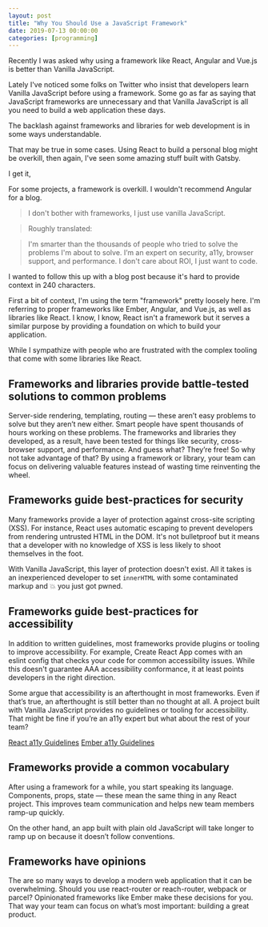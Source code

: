 ```yaml
---
layout: post
title: "Why You Should Use a JavaScript Framework"
date: 2019-07-13 00:00:00
categories: [programming]
---
```


Recently I was asked why using a framework like React, Angular and Vue.js is better than Vanilla JavaScript.

Lately I've noticed some folks on Twitter who insist that developers learn Vanilla JavaScript before using a framework. Some go as far as saying that JavaScript frameworks are unnecessary and that Vanilla JavaScript is all you need to build a web application these days. 

The backlash against frameworks and libraries for web development is in some ways understandable.

That may be true in some cases. Using React to build a personal blog might be overkill, then again, I've seen some amazing stuff built with Gatsby.

I get it, 

For some projects, a framework is overkill. I wouldn't recommend Angular for a blog.


> I don't bother with frameworks, I just use vanilla JavaScript.

> Roughly translated:

> I'm smarter than the thousands of people who tried to solve the problems I'm about to solve. I’m an expert on security, a11y, browser support, and performance. I don't care about ROI, I just want to code.

I wanted to follow this up with a blog post because it's hard to provide context in 240 characters.

First a bit of context, I'm using the term "framework" pretty loosely here. I'm referring to proper frameworks like Ember, Angular, and Vue.js, as well as libraries like React. I know, I know, React isn't a framework but it serves a similar purpose by providing a foundation on which to build your application.


While I sympathize with people who are frustrated with the complex tooling that come with some libraries like React.


## Frameworks and libraries provide battle-tested solutions to common problems 

Server-side rendering, templating, routing — these aren’t easy problems to solve but they aren’t new either. Smart people have spent thousands of hours working on these problems. The frameworks and libraries they developed, as a result, have been tested for things like security, cross-browser support, and performance. And guess what? They’re free! So why not take advantage of that? By using a framework or library, your team can focus on delivering valuable features instead of wasting time reinventing the wheel.

## Frameworks guide best-practices for security 

Many frameworks provide a layer of protection against cross-site scripting (XSS). For instance, React uses automatic escaping to prevent developers from rendering untrusted HTML in the DOM. It's not bulletproof but it means that a developer with no knowledge of XSS is less likely to shoot themselves in the foot. 

With Vanilla JavaScript, this layer of protection doesn't exist. All it takes is an inexperienced developer to set `innerHTML` with some contaminated markup and 💥 you just got pwned.

## Frameworks guide best-practices for accessibility 

In addition to written guidelines, most frameworks provide plugins or tooling to improve accessibility. For example, Create React App comes with an eslint config that checks your code for common accessibility issues. While this doesn't guarantee AAA accessibility conformance, it at least points developers in the right direction. 

Some argue that accessibility is an afterthought in most frameworks. Even if that’s true, an afterthought is still better than no thought at all. A project built with Vanilla JavaScript provides no guidelines or tooling for accessibility. That might be fine if you’re an a11y expert but what about the rest of your team?

[React a11y Guidelines](https://reactjs.org/docs/accessibility.html)
[Ember a11y Guidelines](https://guides.emberjs.com/release/reference/accessibility-guide/)

## Frameworks provide a common vocabulary

After using a framework for a while, you start speaking its language. Components, props, state — these mean the same thing in any React project. This improves team communication and helps new team members ramp-up quickly.

On the other hand, an app built with plain old JavaScript will take longer to ramp up on because it doesn’t follow conventions.

## Frameworks have opinions

The are so many ways to develop a modern web application that it can be overwhelming. Should you use react-router or reach-router, webpack or parcel? Opinionated frameworks like Ember make these decisions for you. That way your team can focus on what’s most important: building a great product.
